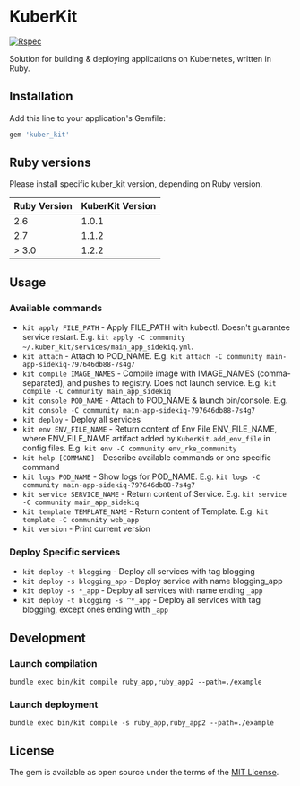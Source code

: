 # KuberKit

[![Rspec](https://github.com/ArtStation/kuber_kit/workflows/Rspec/badge.svg)](https://github.com/ArtStation/kuber_kit/actions?query=workflow%3ARspec)

Solution for building & deploying applications on Kubernetes, written in Ruby.

## Installation

Add this line to your application's Gemfile:

```ruby
gem 'kuber_kit'
```

## Ruby versions

Please install specific kuber_kit version, depending on Ruby version.

| Ruby Version | KuberKit Version |
| ------------ | ------------ |
| 2.6 | 1.0.1 |
| 2.7 | 1.1.2 |
| > 3.0 | 1.2.2 |

## Usage

### Available commands

* `kit apply FILE_PATH` - Apply FILE_PATH with kubectl. Doesn't guarantee service restart. E.g. `kit apply -C community ~/.kuber_kit/services/main_app_sidekiq.yml`.
* `kit attach` - Attach to POD_NAME. E.g. `kit attach -C community main-app-sidekiq-797646db88-7s4g7`
* `kit compile IMAGE_NAMES` - Compile image with IMAGE_NAMES (comma-separated), and pushes to registry. Does not launch service. E.g. `kit compile -C community main_app_sidekiq`
* `kit console POD_NAME` - Attach to POD_NAME & launch bin/console. E.g. `kit console -C community main-app-sidekiq-797646db88-7s4g7`
* `kit deploy` - Deploy all services
* `kit env ENV_FILE_NAME` - Return content of Env File ENV_FILE_NAME, where ENV_FILE_NAME artifact added by `KuberKit.add_env_file` in config files. E.g. `kit env -C community env_rke_community`
* `kit help [COMMAND]` - Describe available commands or one specific command
* `kit logs POD_NAME` - Show logs for POD_NAME. E.g. `kit logs -C community main-app-sidekiq-797646db88-7s4g7`
* `kit service SERVICE_NAME` - Return content of Service. E.g. `kit service -C community main_app_sidekiq`
* `kit template TEMPLATE_NAME` - Return content of Template. E.g. `kit template -C community web_app`
* `kit version` - Print current version

### Deploy Specific services

* `kit deploy -t blogging` - Deploy all services with tag blogging
* `kit deploy -s blogging_app` - Deploy service with name blogging_app
* `kit deploy -s *_app` - Deploy all services with name ending `_app`
* `kit deploy -t blogging -s ^*_app` - Deploy all services with tag blogging, except ones ending with `_app`

## Development

### Launch compilation

```
bundle exec bin/kit compile ruby_app,ruby_app2 --path=./example
```

### Launch deployment

```
bundle exec bin/kit compile -s ruby_app,ruby_app2 --path=./example
```


## License

The gem is available as open source under the terms of the [MIT License](https://opensource.org/licenses/MIT).

